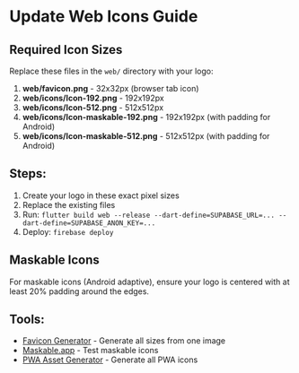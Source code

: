 # Update Web Icons Guide

## Required Icon Sizes

Replace these files in the `web/` directory with your logo:

1. **web/favicon.png** - 32x32px (browser tab icon)
2. **web/icons/Icon-192.png** - 192x192px 
3. **web/icons/Icon-512.png** - 512x512px
4. **web/icons/Icon-maskable-192.png** - 192x192px (with padding for Android)
5. **web/icons/Icon-maskable-512.png** - 512x512px (with padding for Android)

## Steps:

1. Create your logo in these exact pixel sizes
2. Replace the existing files
3. Run: `flutter build web --release --dart-define=SUPABASE_URL=... --dart-define=SUPABASE_ANON_KEY=...`
4. Deploy: `firebase deploy`

## Maskable Icons

For maskable icons (Android adaptive), ensure your logo is centered with at least 20% padding around the edges.

## Tools:

- [Favicon Generator](https://favicon.io/) - Generate all sizes from one image
- [Maskable.app](https://maskable.app/) - Test maskable icons
- [PWA Asset Generator](https://www.pwabuilder.com/imageGenerator) - Generate all PWA icons